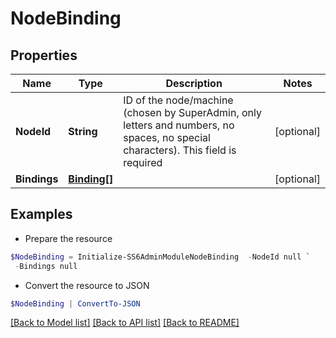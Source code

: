 # NodeBinding
## Properties

Name | Type | Description | Notes
------------ | ------------- | ------------- | -------------
**NodeId** | **String** | ID of the node/machine (chosen by SuperAdmin, only letters and numbers, no spaces, no special characters). This field is required | [optional] 
**Bindings** | [**Binding[]**](Binding.md) |  | [optional] 

## Examples

- Prepare the resource
```powershell
$NodeBinding = Initialize-SS6AdminModuleNodeBinding  -NodeId null `
 -Bindings null
```

- Convert the resource to JSON
```powershell
$NodeBinding | ConvertTo-JSON
```

[[Back to Model list]](../README.md#documentation-for-models) [[Back to API list]](../README.md#documentation-for-api-endpoints) [[Back to README]](../README.md)

